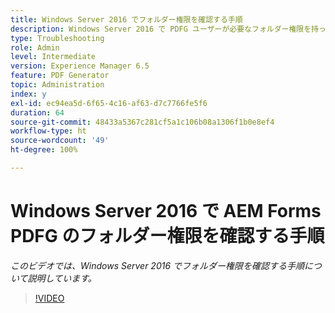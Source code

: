 ```yaml
---
title: Windows Server 2016 でフォルダー権限を確認する手順
description: Windows Server 2016 で PDFG ユーザーが必要なフォルダー権限を持っていることを確認します
type: Troubleshooting
role: Admin
level: Intermediate
version: Experience Manager 6.5
feature: PDF Generator
topic: Administration
index: y
exl-id: ec94ea5d-6f65-4c16-af63-d7c7766fe5f6
duration: 64
source-git-commit: 48433a5367c281cf5a1c106b08a1306f1b0e8ef4
workflow-type: ht
source-wordcount: '49'
ht-degree: 100%

---
```


# Windows Server 2016 で AEM Forms PDFG のフォルダー権限を確認する手順

*このビデオでは、Windows Server 2016 でフォルダー権限を確認する手順について説明しています。*

>[!VIDEO](https://video.tv.adobe.com/v/3417897?quality=12&learn=on&captions=jpn)
